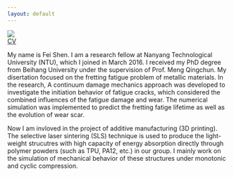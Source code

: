 ```yaml
---
layout: default
---
```


<div class="mainpage">

<div class="leftcolumn">
<div class="figure">
  <img src="{{ site.baseurl }}/img/me.jpg"> <br />
  <a href="/file/CV_Shen Fei.pdf" style="text-align: center">CV</a>
</div>
</div>

<div class="rightcolumn">

<p>My name is Fei Shen. I am a research fellow at Nanyang Technological University (NTU), which I joined in March 2016. I received my PhD degree from Beihang University under the supervision of Prof. Meng Qingchun. My disertation focused on the fretting fatigue problem of metallic materials. In the research, A continuum damage mechanics approach was developed to investigate the initiation behavior of fatigue cracks, which considered the combined influences of the fatigue damage and wear. The numerical simulation was implemented to predict the fretting fatige lifetime as well as the evolution of wear scar.</p>    

<p>Now I am invloved in the project of additive manufacturing (3D printing). The selective laser sintering (SLS) technique  is used to produce the light-weight strucutres with high capacity of energy absorption directly through polymer powders (such as TPU, PA12, etc.) in our group. I mainly work on the simulation of mechanical behavior of these structures under monotonic and cyclic compression.</p>

</div>
</div>